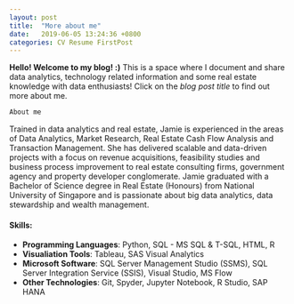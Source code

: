 ```yaml
---
layout: post
title:  "More about me"
date:   2019-06-05 13:24:36 +0800
categories: CV Resume FirstPost
---
```

**Hello! Welcome to my blog! :)** This is a space where I document and share 
 data analytics, technology related information and some real estate knowledge with data enthusiasts! Click on the *blog post title* to find out more about me.

```python
About me
```

Trained in data analytics and real estate, Jamie is experienced in the areas of Data Analytics, Market Research, Real Estate Cash Flow Analysis and Transaction Management. She has delivered scalable and data-driven projects with a focus on revenue acquisitions, feasibility studies and business process improvement to real estate consulting firms, government agency and property developer conglomerate. Jamie graduated with a Bachelor of Science degree in Real Estate (Honours) from National University of Singapore and is passionate about big data analytics, data stewardship and wealth management.
 

#### Skills:

+ **Programming Languages**: Python, SQL - MS SQL & T-SQL, HTML, R
+ **Visualiation Tools**: Tableau, SAS Visual Analytics
+ **Microsoft Software**: SQL Server Management Studio (SSMS), SQL Server Integration Service (SSIS), Visual Studio, MS Flow
+ **Other Technologies**: Git, Spyder, Jupyter Notebook, R Studio, SAP HANA

[jekyll-docs]: https://jekyllrb.com/docs/home
[jekyll-gh]:   https://github.com/jekyll/jekyll
[jekyll-talk]: https://talk.jekyllrb.com/
